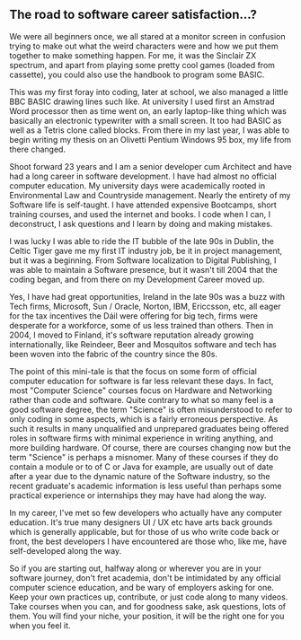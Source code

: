 ## The road to software career satisfaction...?

We were all beginners once, we all stared at a monitor screen in confusion trying to make out what the weird characters were and how we put them together to make something happen. For me, it was the Sinclair ZX spectrum, and apart from playing some pretty cool games (loaded from cassette), you could also use the handbook to program some BASIC. 

This was my first foray into coding, later at school, we also managed a little BBC BASIC drawing lines such like. At university I used first an Amstrad Word processor then as time went on,  an early laptop-like thing which was basically an electronic typewriter with a small screen. It too had BASIC as well as a Tetris clone called blocks. From there in my last year, I was able to begin writing my thesis on an Olivetti Pentium Windows 95 box, my life from there changed.

Shoot forward 23 years and I am a senior developer cum Architect and have had a long career in software development. I have had almost no official computer education. My university days were academically rooted in Environmental Law and Countryside management. Nearly the entirety of my Software life is self-taught. I have attended expensive Bootcamps, short training courses, and used the internet and books. I code when I can, I deconstruct, I ask questions and I learn by doing and making mistakes. 
 
I was lucky I was able to ride the IT bubble of the late 90s in Dublin, the Celtic Tiger gave me my first IT industry job, be it in project management, but it was a beginning. From Software localization to Digital Publishing, I was able to maintain a Software presence, but it wasn't till 2004 that the coding began, and from there on my Development Career moved up.

Yes, I have had great opportunities, Ireland in the late 90s was a buzz with Tech firms, Microsoft, Sun / Oracle, Norton, IBM, Ericcsson, etc, all eager for the tax incentives the Dáil were offering for big tech, firms were desperate for a workforce, some of us less trained than others. Then in 2004, I moved to Finland, it's software reputation already growing  internationally, like Reindeer, Beer and Mosquitos software and tech has been woven into the fabric of the country since the 80s.

The point of this mini-tale is that the focus on some form of official computer education for software is far less relevant these days. In fact, most "Computer Science" courses focus on Hardware and Networking rather than code and software. Quite contrary to what so many feel is a good software degree, the term "Science" is often misunderstood to refer to only coding in some aspects, which is a fairly erroneous perspective. As such it results in many unqualified and unprepared graduates being offered roles in software firms with minimal experience in writing anything, and more building hardware. Of course, there are courses changing now but the term "Science" is perhaps a misnomer. Many of these courses if they do contain a module or to of C or Java for example, are usually out of date after a year due to the dynamic nature of the Software industry, so the recent graduate's academic information is less useful than perhaps some practical experience or internships they may have had along the way.

In my career, I've met so few developers who actually have any computer education. It's true many designers UI / UX etc have arts back grounds which is generally applicable, but for those of us who write code back or front, the best developers I have encountered are those who, like me, have self-developed along the way.

So if you are starting out, halfway along or wherever you are in your software journey, don't fret academia, don't be intimidated by any official computer science education, and be wary of employers asking for one. Keep your own practices up, contribute, or just code along to many videos. Take courses when you can, and for goodness sake, ask questions, lots of them. You will find your niche, your position, it will be the right one for you when you feel it.